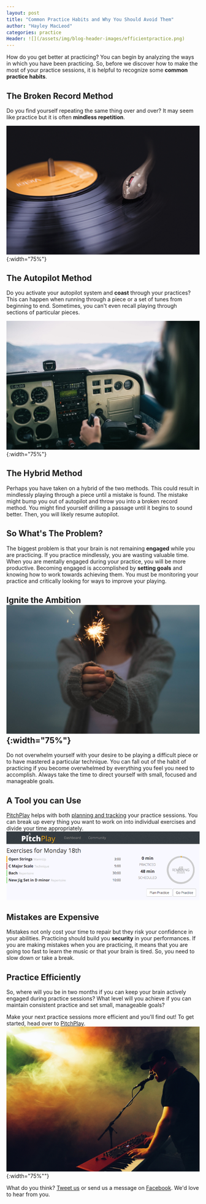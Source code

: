 ```yaml
---
layout: post
title: "Common Practice Habits and Why You Should Avoid Them"
author: "Hayley MacLeod"
categories: practice
Header: ![](/assets/img/blog-header-images/efficientpractice.png)
---
```


How do you get better at practicing? You can begin by analyzing the ways
in which you have been practicing. So, before we discover how to
make the most of your practice sessions, it is helpful to recognize some **common
practice habits**.

## The Broken Record Method
Do you find yourself repeating the same thing over and over? It may seem like
practice but it is often __mindless repetition__.

![](/assets/img/2016-04-22/record.jpg){:width="75%"}


## The Autopilot Method
Do you activate your autopilot system and __coast__ through your practices? This can happen
when running through a piece or a set of tunes from beginning to end. Sometimes,
you can't even recall playing through sections of particular pieces.

![](/assets/img/2016-04-22/autopilot.jpg){:width="75%"}


## The Hybrid Method
Perhaps you have taken on a hybrid of the two methods. This could result in mindlessly playing through a piece until
a mistake is found. The mistake might bump you out of autopilot and throw you into a broken
record method. You might find yourself drilling a passage until it begins to sound better. Then, you will likely resume autopilot.

## So What's The Problem?
The biggest problem is that your brain is not remaining __engaged__ while you are
practicing. If you practice mindlessly, you are wasting valuable time.
 When you are mentally engaged during your practice, you will be more productive.
Becoming engaged is accomplished by __setting goals__ and knowing how to work
towards achieving them. You must be monitoring your practice and critically
looking for ways to improve your playing.

## Ignite the Ambition ![](/assets/img/2016-04-22/ignite.jpg){:width="75%"}

Do not overwhelm yourself with your desire to be playing a difficult piece or to have mastered a
particular technique. You can fall out of the habit of practicing if you become overwhelmed
by everything you feel you need to accomplish. Always take the time to direct yourself with small,
focused and manageable goals.

## A Tool you can Use

[PitchPlay](https://pitchplay.io/) helps with both [planning and tracking](http://blog.pitchplay.io/pitchplay/planning-tracking-practice)
your practice sessions. You can
break up every thing you want to work on into individual exercises and divide your time
appropriately.
![](/assets/img/2016-04-18/image5.png)

## Mistakes are Expensive

Mistakes not only cost your time to repair but they risk your confidence in your abilities.
Practicing should build you **security** in your performances. If you are making mistakes when you are
practicing, it means
that you are going too fast to learn the music or that your brain is tired. So, you need to
slow down or take a break.

## Practice Efficiently

So, where will you be in two months if you can keep your brain actively engaged during practice sessions?
What level will you achieve if you can maintain consistent practice and
set small, manageable goals?

Make your next practice sessions more efficient and you'll find out! To get started, head over to [PitchPlay](https://pitchplay.io/).![](/assets/img/2016-04-22/perform.jpeg){:width="75%""}



What do you think? [Tweet us](https://twitter.com/pitchplayio) or send us a message on [Facebook](https://www.facebook.com/pitchplayio/). We'd love to hear from you.
